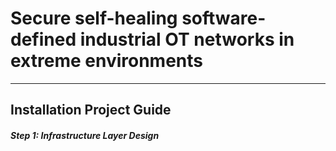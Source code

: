# Secure self-healing software-defined industrial OT networks in extreme environments 
---
Installation Project Guide
---



##### Step 1: Infrastructure Layer Design

